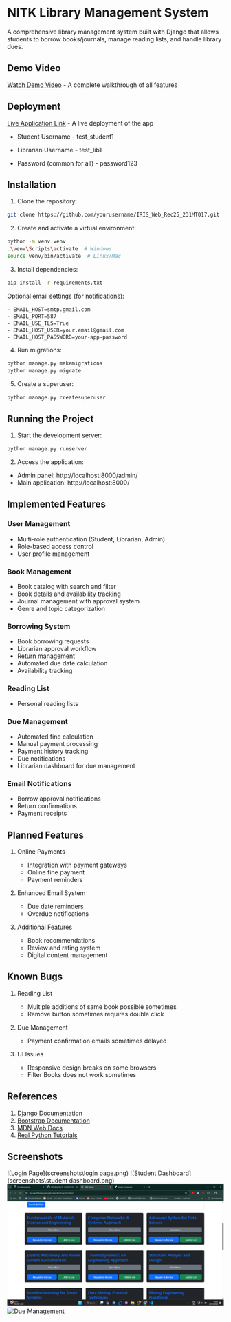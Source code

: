 # NITK Library Management System

A comprehensive library management system built with Django that allows students to borrow books/journals, manage reading lists, and handle library dues.

## Demo Video

[Watch Demo Video](https://youtu.be/placeholder) - A complete walkthrough of all features

## Deployment

[Live Application Link](https://iris-smartlibrary.onrender.com/) - A live deployment of the app

- Student Username - test_student1
- Librarian Username - test_lib1

- Password (common for all) - password123

## Installation

1. Clone the repository:
```bash
git clone https://github.com/yourusername/IRIS_Web_Rec25_231MT017.git
```

2. Create and activate a virtual environment:
```bash
python -m venv venv
.\venv\Scripts\activate  # Windows
source venv/bin/activate  # Linux/Mac
```

3. Install dependencies:
```bash
pip install -r requirements.txt
```


Optional email settings (for notifications):
```
- EMAIL_HOST=smtp.gmail.com
- EMAIL_PORT=587
- EMAIL_USE_TLS=True
- EMAIL_HOST_USER=your.email@gmail.com
- EMAIL_HOST_PASSWORD=your-app-password
```

4. Run migrations:
```bash
python manage.py makemigrations
python manage.py migrate
```

5. Create a superuser:
```bash
python manage.py createsuperuser
```

## Running the Project

1. Start the development server:
```bash
python manage.py runserver
```

2. Access the application:
- Admin panel: http://localhost:8000/admin/
- Main application: http://localhost:8000/


## Implemented Features

### User Management
- Multi-role authentication (Student, Librarian, Admin)
- Role-based access control
- User profile management

### Book Management
- Book catalog with search and filter
- Book details and availability tracking
- Journal management with approval system
- Genre and topic categorization

### Borrowing System
- Book borrowing requests
- Librarian approval workflow
- Return management
- Automated due date calculation
- Availability tracking

### Reading List
- Personal reading lists


### Due Management
- Automated fine calculation
- Manual payment processing
- Payment history tracking
- Due notifications
- Librarian dashboard for due management

### Email Notifications
- Borrow approval notifications
- Return confirmations
- Payment receipts

## Planned Features

1. Online Payments
   - Integration with payment gateways
   - Online fine payment
   - Payment reminders

2. Enhanced Email System
   - Due date reminders
   - Overdue notifications

3. Additional Features
   - Book recommendations
   - Review and rating system
   - Digital content management

## Known Bugs

1. Reading List
   - Multiple additions of same book possible sometimes
   - Remove button sometimes requires double click

2. Due Management
   - Payment confirmation emails sometimes delayed

3. UI Issues
   - Responsive design breaks on some browsers
   - Filter Books does not work sometimes

## References

1. [Django Documentation](https://docs.djangoproject.com/)
2. [Bootstrap Documentation](https://getbootstrap.com/docs/)
3. [MDN Web Docs](https://developer.mozilla.org/)
4. [Real Python Tutorials](https://realpython.com/)

## Screenshots

![Login Page](screenshots\login page.png)
![Student Dashboard](screenshots\student dashboard.png)
![Book Catalog](screenshots\book_catalouge.png)
![Due Management](screenshots/dues.png)

